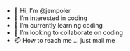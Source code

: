 - 👋 Hi, I’m @jempoler
- 👀 I’m interested in coding
- 🌱 I’m currently learning coding
- 💞️ I’m looking to collaborate on coding
- 📫 How to reach me ... just mail me 

<!---
jempoler/jempoler is a ✨ special ✨ repository because its `README.md` (this file) appears on your GitHub profile.
You can click the Preview link to take a look at your changes.
--->
